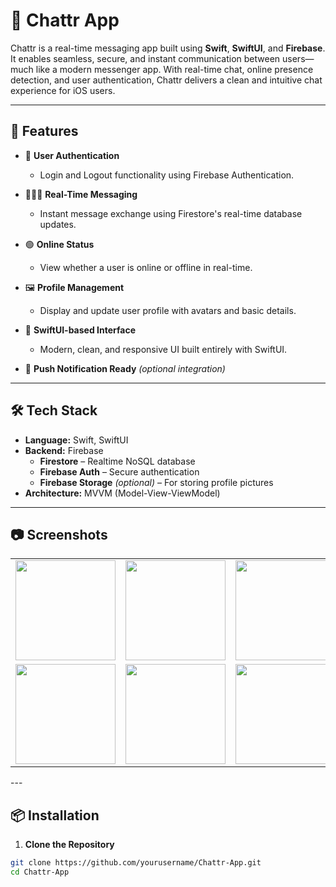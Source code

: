 # 💬 Chattr App

Chattr is a real-time messaging app built using **Swift**, **SwiftUI**, and **Firebase**. It enables seamless, secure, and instant communication between users—much like a modern messenger app. With real-time chat, online presence detection, and user authentication, Chattr delivers a clean and intuitive chat experience for iOS users.

---

## 🚀 Features

- 🔐 **User Authentication**
  - Login and Logout functionality using Firebase Authentication.
  
- 🧑‍🤝‍🧑 **Real-Time Messaging**
  - Instant message exchange using Firestore's real-time database updates.

- 🟢 **Online Status**
  - View whether a user is online or offline in real-time.

- 🖼️ **Profile Management**
  - Display and update user profile with avatars and basic details.

- 📲 **SwiftUI-based Interface**
  - Modern, clean, and responsive UI built entirely with SwiftUI.

- 🔔 **Push Notification Ready** *(optional integration)*

---

## 🛠️ Tech Stack

- **Language:** Swift, SwiftUI
- **Backend:** Firebase
  - **Firestore** – Realtime NoSQL database
  - **Firebase Auth** – Secure authentication
  - **Firebase Storage** *(optional)* – For storing profile pictures
- **Architecture:** MVVM (Model-View-ViewModel)

---

## 📷 Screenshots

<div align="center"> <table> <tr> <td><img src="https://github.com/user-attachments/assets/cf294fe4-d91b-4e6f-b62b-6d0171dcb7b5" width="160"/></td> <td><img src="https://github.com/user-attachments/assets/65cb9908-9f64-40c0-aa40-a62cf951e7dd" width="160"/></td> <td><img src="https://github.com/user-attachments/assets/b09181e9-9724-47c6-9378-ca54f35d062f" width="160"/></td> </tr> <tr> <td><img src="https://github.com/user-attachments/assets/cc32293e-6b62-43fb-8a12-76150212b56f" width="160"/></td> <td><img src="https://github.com/user-attachments/assets/f74a7d57-dea4-440d-a76d-949195567bcc" width="160"/></td> <td><img src="https://github.com/user-attachments/assets/8644ef56-bca6-46fd-9237-1e51114a1b38" width="160"/></td> </tr> </table> </div>
---

## 📦 Installation

1. **Clone the Repository**

```bash
git clone https://github.com/yourusername/Chattr-App.git
cd Chattr-App
